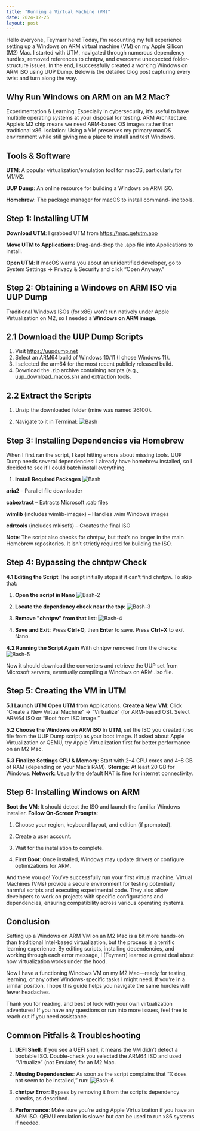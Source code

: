 ```yaml
---
title: "Running a Virtual Machine (VM)"
date: 2024-12-25
layout: post
---
```

Hello everyone, Teymarr here! Today, I’m recounting my full experience setting up a Windows on ARM virtual machine (VM) on my Apple Silicon (M2) Mac. I started with UTM, navigated through numerous dependency hurdles, removed references to chntpw, and overcame unexpected folder-structure issues. In the end, I successfully created a working Windows on ARM ISO using UUP Dump. Below is the detailed blog post capturing every twist and turn along the way.

## **Why Run Windows on ARM on an M2 Mac?**

Experimentation & Learning: Especially in cybersecurity, it’s useful to have multiple operating systems at your disposal for testing.
ARM Architecture: Apple’s M2 chip means we need ARM-based OS images rather than traditional x86.
Isolation: Using a VM preserves my primary macOS environment while still giving me a place to install and test Windows.

## **Tools & Software**

**UTM**: A popular virtualization/emulation tool for macOS, particularly for M1/M2.

**UUP Dump**: An online resource for building a Windows on ARM ISO.

**Homebrew**: The package manager for macOS to install command-line tools.

## **Step 1**: Installing UTM

**Download UTM**:
I grabbed UTM from https://mac.getutm.app

**Move UTM to Applications**:
Drag-and-drop the .app file into Applications to install.

**Open UTM**:
If macOS warns you about an unidentified developer, go to System Settings → Privacy & Security and click “Open Anyway.”

## **Step 2: Obtaining a Windows on ARM ISO via UUP Dump**
Traditional Windows ISOs (for x86) won’t run natively under Apple Virtualization on M2, so I needed a **Windows on ARM image**.

## **2.1 Download the UUP Dump Scripts**
1. Visit https://uupdump.net
2. Select an ARM64 build of Windows 10/11 (I chose Windows 11).
3. I selected the arm64 for the most recent publicly released build.
4. Download the .zip archive containing scripts (e.g., uup_download_macos.sh) and extraction tools.

## 2.2 Extract the Scripts
1. Unzip the downloaded folder (mine was named 26100).
   
2. Navigate to it in Terminal:
![Bash](https://github.com/user-attachments/assets/88aa937e-4bd0-450c-8876-1be88db902a6)

## Step 3: Installing Dependencies via Homebrew
When I first ran the script, I kept hitting errors about missing tools. UUP Dump needs several dependencies:
I already have homebrew installed, so I decided to see if I could batch install everything.

1. **Install Required Packages**
![Bash](https://github.com/user-attachments/assets/5c24aa1f-0a60-4bbd-bb95-635f7d1ec0a7)

**aria2** – Parallel file downloader

**cabextract** – Extracts Microsoft .cab files

**wimlib** (includes wimlib-imagex) – Handles .wim Windows images

**cdrtools** (includes mkisofs) – Creates the final ISO

**Note**: The script also checks for chntpw, but that’s no longer in the main Homebrew repositories. It isn’t strictly required for building the ISO.


## Step 4: Bypassing the chntpw Check
**4.1 Editing the Script**
The script initially stops if it can’t find chntpw. To skip that:

1. **Open the script in Nano**
   ![Bash-2](https://github.com/user-attachments/assets/9960bf48-f773-4224-a1c7-affab1eb97bd)

2. **Locate the dependency check near the top**:
   ![Bash-3](https://github.com/user-attachments/assets/96b37853-b4dc-4219-875b-be4aec57feb4)

3. **Remove "chntpw" from that list**:
  ![Bash-4](https://github.com/user-attachments/assets/dc37adb1-6b18-4a8c-94e7-6fcc3c4c9bb3)


4. **Save and Exit**:
   Press **Ctrl+O**, then **Enter** to save.
   Press **Ctrl+X** to exit Nano.

**4.2 Running the Script Again**
With chntpw removed from the checks:
![Bash-5](https://github.com/user-attachments/assets/9c625114-ab07-4108-9635-2200d663b786)

Now it should download the converters and retrieve the UUP set from Microsoft servers, eventually compiling a Windows on ARM .iso file.


## Step 5: Creating the VM in UTM

**5.1 Launch UTM**
**Open UTM** from Applications.
**Create a New VM**:
Click “Create a New Virtual Machine” → “Virtualize” (for ARM-based OS).
Select ARM64 ISO or “Boot from ISO image.”

**5.2 Choose the Windows on ARM ISO**
In **UTM**, set the ISO you created (.iso file from the UUP Dump script) as your boot image.
If asked about Apple Virtualization or QEMU, try Apple Virtualization first for better performance on an M2 Mac.

**5.3 Finalize Settings**
**CPU & Memory**: Start with 2–4 CPU cores and 4–8 GB of RAM (depending on your Mac’s RAM).
**Storage**: At least 20 GB for Windows.
**Network**: Usually the default NAT is fine for internet connectivity.

## Step 6: Installing Windows on ARM

**Boot the VM**: It should detect the ISO and launch the familiar Windows installer.
**Follow On-Screen Prompts**:

1. Choose your region, keyboard layout, and edition (if prompted).

2. Create a user account.

3. Wait for the installation to complete.

4. **First Boot**: Once installed, Windows may update drivers or configure optimizations for ARM.

And there you go! You’ve successfully run your first virtual machine. Virtual Machines (VMs) provide a secure environment for testing potentially harmful scripts and executing experimental code. They also allow developers to work on projects with specific configurations and dependencies, ensuring compatibility across various operating systems.

## Conclusion

Setting up a Windows on ARM VM on an M2 Mac is a bit more hands-on than traditional Intel-based virtualization, but the process is a terrific learning experience. By editing scripts, installing dependencies, and working through each error message, I (Teymarr) learned a great deal about how virtualization works under the hood.

Now I have a functioning Windows VM on my M2 Mac—ready for testing, learning, or any other Windows-specific tasks I might need. If you’re in a similar position, I hope this guide helps you navigate the same hurdles with fewer headaches.

Thank you for reading, and best of luck with your own virtualization adventures! If you have any questions or run into more issues, feel free to reach out if you need assistance.

## Common Pitfalls & Troubleshooting

1. **UEFI Shell**: If you see a UEFI shell, it means the VM didn’t detect a bootable ISO. Double-check you selected the ARM64 ISO and used “Virtualize” (not Emulate) for an M2 Mac.

2. **Missing Dependencies**: As soon as the script complains that “X does not seem to be installed,” run:
   ![Bash-6](https://github.com/user-attachments/assets/9dce45f9-5ebf-434c-b6ef-05d03198b1a2)

3. **chntpw Error**: Bypass by removing it from the script’s dependency checks, as described.

   
4. **Performance**: Make sure you’re using Apple Virtualization if you have an ARM ISO. QEMU emulation is slower but can be used to run x86 systems if needed.









